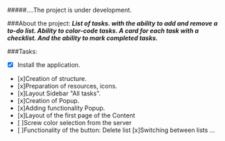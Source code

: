 #####....The project is under development.

###About the project: 
***List of tasks. with the ability to add and remove a to-do list. 
Ability to color-code tasks. 
A card for each task with a checklist.
And the ability to mark completed tasks.***

###Tasks:

- [x] Install the application.
- [x]Creation of structure.
- [x]Preparation of resources, icons.
- [x]Layout Sidebar "All tasks".
- [x]Creation of Popup.
- [x]Adding functionality Popup.
- [x]Layout of the first page of the Content
- [ ]Screw color selection from the server
- [ ]Functionality of the button: Delete list
[x]Switching between lists
    ...
